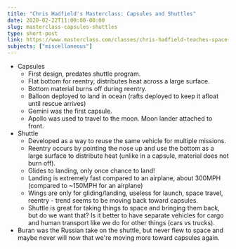 ```yaml
---
title: "Chris Hadfield's Masterclass: Capsules and Shuttles"
date: 2020-02-22T11:00:00-00:00
slug: masterclass-capsules-shuttles
type: short-post
link: https://www.masterclass.com/classes/chris-hadfield-teaches-space-exploration
subjects: ["miscellaneous"]
---
```


* Capsules
    * First design, predates shuttle program.
    * Flat bottom for reentry, distributes heat across a large surface.
    * Bottom material burns off during reentry.
    * Balloon deployed to land in ocean (rafts deployed to keep it afloat until rescue arrives)
    * Gemini was the first capsule.
    * Apollo was used to travel to the moon. Moon lander attached to front.
* Shuttle
    * Developed as a way to reuse the same vehicle for multiple missions.
    * Reentry occurs by pointing the nose up and use the bottom as a large surface to distribute heat (unlike in a capsule, material does not burn off).
    * Glides to landing, only once chance to land!
    * Landing is extremely fast compared to an airplane, about 300MPH (compared to ~150MPH for an airplane)
    * Wings are only for gliding/landing, useless for launch, space travel, reentry - trend seems to be moving back toward capsules.
    * Shuttle is great for taking things to space and bringing them back, but do we want that? Is it better to have separate vehicles for cargo and human transport like we do for other things (cars vs trucks).
* Buran was the Russian take on the shuttle, but never flew to space and maybe never will now that we're moving more toward capsules again.